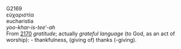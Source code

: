 <body>
  <p>G2169<br>  εὐχαριστία  <br> eucharistia  <br><i>yoo-khar-is-tee‘-ah </i><br>From <a href="g2170.htm">2170</a>  <i>gratitude</i>; actually <i>grateful</i> <i>language</i> (to God, as an act of worship): - thankfulness, (giving of) thanks (-giving).<br></p>
 </body>